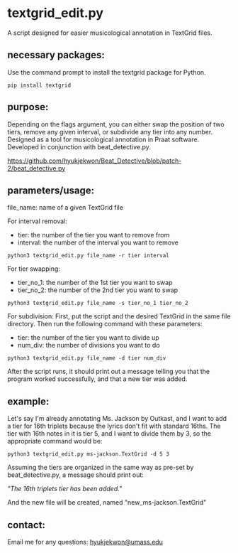 # textgrid_edit.py
A script designed for easier musicological annotation in TextGrid files.

## necessary packages:
Use the command prompt to install the textgrid package for Python.
```
pip install textgrid
```

## purpose:
Depending on the flags argument, you can either swap the position of two tiers, remove any given interval, or subdivide any tier into any number. Designed as a tool for musicological annotation in Praat software. Developed in conjunction with beat_detective.py.

https://github.com/hyukjekwon/Beat_Detective/blob/patch-2/beat_detective.py

## parameters/usage:
file_name: name of a given TextGrid file

For interval removal:
  - tier: the number of the tier you want to remove from
  - interval: the number of the interval you want to remove
```
python3 textgrid_edit.py file_name -r tier interval
```
For tier swapping:
  - tier_no_1: the number of the 1st tier you want to swap
  - tier_no_2: the number of the 2nd tier you want to swap
```
python3 textgrid_edit.py file_name -s tier_no_1 tier_no_2
```
For subdivision:
  First, put the script and the desired TextGrid in the same file directory. Then run the following command with these parameters:
  - tier: the number of the tier you want to divide up
  - num_div: the number of divisions you want to do
```
python3 textgrid_edit.py file_name -d tier num_div
```
After the script runs, it should print out a message telling you that the program worked successfully, and that a new tier was added.

## example:
Let's say I'm already annotating Ms. Jackson by Outkast, and I want to add a tier for 16th triplets because the lyrics don't fit with standard 16ths. The tier with 16th notes in it is tier 5, and I want to divide them by 3, so the appropriate command would be:
```
python3 textgrid_edit.py ms-jackson.TextGrid -d 5 3
```
Assuming the tiers are organized in the same way as pre-set by beat_detective.py, a message should print out:

*"The 16th triplets tier has been added."*

And the new file will be created, named "new_ms-jackson.TextGrid"

## contact:
Email me for any questions: hyukjekwon@umass.edu
